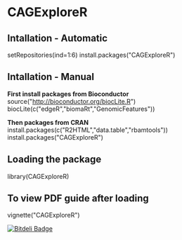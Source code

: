 CAGExploreR
===========

Intallation - Automatic
-----------------------
setRepositories(ind=1:6)
install.packages("CAGExploreR")

Intallation - Manual
--------------------
**First install packages from Bioconductor**
source("http://bioconductor.org/biocLite.R")
biocLite(c("edgeR","biomaRt","GenomicFeatures"))

**Then packages from CRAN**
install.packages(c("R2HTML","data.table","rbamtools"))
install.packages("CAGExploreR")

Loading the package
-------------------
library(CAGExploreR)

To view PDF guide after loading
-------------------------------
vignette("CAGExploreR")


[![Bitdeli Badge](https://d2weczhvl823v0.cloudfront.net/edimont/cagexplorer/trend.png)](https://bitdeli.com/free "Bitdeli Badge")

